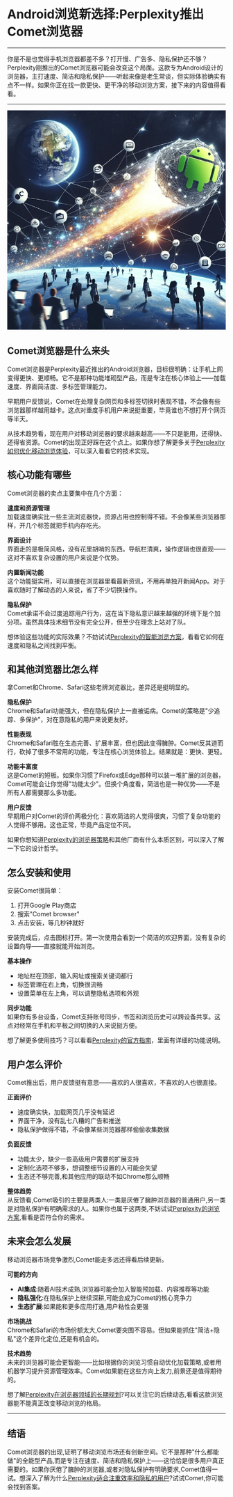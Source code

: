 # Android浏览新选择:Perplexity推出Comet浏览器

---

你是不是也觉得手机浏览器都差不多？打开慢、广告多、隐私保护还不够？Perplexity刚推出的Comet浏览器可能会改变这个局面。这款专为Android设计的浏览器，主打速度、简洁和隐私保护——听起来像是老生常谈，但实际体验确实有点不一样。如果你正在找一款更快、更干净的移动浏览方案，接下来的内容值得看看。

---

![Comet浏览器界面展示](image/727791465881223.webp)

## Comet浏览器是什么来头

Comet浏览器是Perplexity最近推出的Android浏览器，目标很明确：让手机上网变得更快、更顺畅。它不是那种功能堆砌型产品，而是专注在核心体验上——加载速度、界面简洁度、多标签管理能力。

早期用户反馈说，Comet在处理复杂网页和多标签切换时表现不错，不会像有些浏览器那样越用越卡。这点对重度手机用户来说挺重要，毕竟谁也不想打开个网页等半天。

从技术趋势看，现在用户对移动浏览器的要求越来越高——不只是能用，还得快、还得省资源。Comet的出现正好踩在这个点上。如果你想了解更多关于[Perplexity如何优化移动浏览体验](https://pplx.ai/ixkwood69619635)，可以深入看看它的技术实现。

## 核心功能有哪些

Comet浏览器的卖点主要集中在几个方面：

**速度和资源管理**  
加载速度确实比一些主流浏览器快，资源占用也控制得不错。不会像某些浏览器那样，开几个标签就把手机内存吃光。

**界面设计**  
界面走的是极简风格，没有花里胡哨的东西。导航栏清爽，操作逻辑也很直观——这对不喜欢复杂设置的用户来说是个优势。

**内置新闻功能**  
这个功能挺实用，可以直接在浏览器里看最新资讯，不用再单独开新闻App。对于喜欢随时了解动态的人来说，省了不少切换操作。

**隐私保护**  
Comet承诺不会过度追踪用户行为，这在当下隐私意识越来越强的环境下是个加分项。虽然具体技术细节没有完全公开，但至少在理念上站对了队。

想体验这些功能的实际效果？不妨试试[Perplexity的智能浏览方案](https://pplx.ai/ixkwood69619635)，看看它如何在速度和隐私之间找到平衡。


## 和其他浏览器比怎么样

拿Comet和Chrome、Safari这些老牌浏览器比，差异还是挺明显的。

**隐私保护**  
Chrome和Safari功能强大，但在隐私保护上一直被诟病。Comet的策略是"少追踪、多保护"，对在意隐私的用户来说更友好。

**性能表现**  
Chrome和Safari胜在生态完善、扩展丰富，但也因此变得臃肿。Comet反其道而行，砍掉了很多不常用的功能，专注在核心浏览体验上。结果就是：更快、更轻。

**功能丰富度**  
这是Comet的短板。如果你习惯了Firefox或Edge那种可以装一堆扩展的浏览器，Comet可能会让你觉得"功能太少"。但换个角度看，简洁也是一种优势——不是所有人都需要那么多功能。

**用户反馈**  
早期用户对Comet的评价两极分化：喜欢简洁的人觉得很爽，习惯了复杂功能的人觉得不够用。这也正常，毕竟产品定位不同。

如果你想知道[Perplexity的浏览器策略](https://pplx.ai/ixkwood69619635)和其他厂商有什么本质区别，可以深入了解一下它的设计哲学。

## 怎么安装和使用

安装Comet很简单：

1. 打开Google Play商店
2. 搜索"Comet browser"
3. 点击安装，等几秒钟就好

安装完成后，点击图标打开。第一次使用会看到一个简洁的欢迎界面，没有复杂的设置向导——直接就能开始浏览。

**基本操作**  
- 地址栏在顶部，输入网址或搜索关键词都行
- 标签管理在右上角，切换很流畅
- 设置菜单在左上角，可以调整隐私选项和外观

**同步功能**  
如果你有多台设备，Comet支持账号同步，书签和浏览历史可以跨设备共享。这点对经常在手机和平板之间切换的人来说挺方便。

想了解更多使用技巧？可以看看[Perplexity的官方指南](https://pplx.ai/ixkwood69619635)，里面有详细的功能说明。


## 用户怎么评价

Comet推出后，用户反馈挺有意思——喜欢的人很喜欢，不喜欢的人也很直接。

**正面评价**  
- 速度确实快，加载网页几乎没有延迟
- 界面干净，没有乱七八糟的广告和推送
- 隐私保护做得不错，不会像某些浏览器那样偷偷收集数据

**负面反馈**  
- 功能太少，缺少一些高级用户需要的扩展支持
- 定制化选项不够多，想调整细节设置的人可能会失望
- 生态还不够完善,和其他应用的联动不如Chrome那么顺畅

**整体趋势**  
从反馈看,Comet吸引的主要是两类人:一类是厌倦了臃肿浏览器的普通用户,另一类是对隐私保护有明确需求的人。如果你也属于这两类,不妨试试[Perplexity的浏览方案](https://pplx.ai/ixkwood69619635),看看是否符合你的需求。

## 未来会怎么发展

移动浏览器市场竞争激烈,Comet能走多远还得看后续更新。

**可能的方向**  
- **AI集成**:随着AI技术成熟,浏览器可能会加入智能预加载、内容推荐等功能
- **隐私强化**:在隐私保护上继续深耕,可能会成为Comet的核心竞争力
- **生态扩展**:如果能和更多应用打通,用户粘性会更强

**市场挑战**  
Chrome和Safari的市场份额太大,Comet要突围不容易。但如果能抓住"简洁+隐私"这个差异化定位,还是有机会的。

**技术趋势**  
未来的浏览器可能会更智能——比如根据你的浏览习惯自动优化加载策略,或者用机器学习提升资源管理效率。Comet如果能在这些方向上发力,前景还是值得期待的。

想了解[Perplexity在浏览器领域的长期规划](https://pplx.ai/ixkwood69619635)?可以关注它的后续动态,看看这款浏览器能不能真正改变移动浏览的格局。

---

## 结语

Comet浏览器的出现,证明了移动浏览市场还有创新空间。它不是那种"什么都能做"的全能型产品,而是专注在速度、简洁和隐私保护上——这恰恰是很多用户真正需要的。如果你厌倦了臃肿的浏览器,或者对隐私保护有明确要求,Comet值得一试。想深入了解为什么[Perplexity适合注重效率和隐私的用户](https://pplx.ai/ixkwood69619635)?试试Comet,你可能会找到答案。
